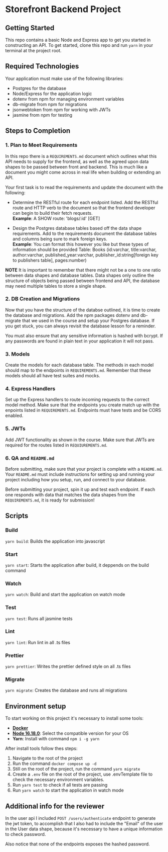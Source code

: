 # Storefront Backend Project

## Getting Started

This repo contains a basic Node and Express app to get you started in constructing an API. To get started, clone this repo and run `yarn` in your terminal at the project root.

## Required Technologies
Your application must make use of the following libraries:
- Postgres for the database
- Node/Express for the application logic
- dotenv from npm for managing environment variables
- db-migrate from npm for migrations
- jsonwebtoken from npm for working with JWTs
- jasmine from npm for testing

## Steps to Completion

### 1. Plan to Meet Requirements

In this repo there is a `REQUIREMENTS.md` document which outlines what this API needs to supply for the frontend, as well as the agreed upon data shapes to be passed between front and backend. This is much like a document you might come across in real life when building or extending an API. 

Your first task is to read the requirements and update the document with the following:
- Determine the RESTful route for each endpoint listed. Add the RESTful route and HTTP verb to the document so that the frontend developer can begin to build their fetch requests.    
**Example**: A SHOW route: 'blogs/:id' [GET] 

- Design the Postgres database tables based off the data shape requirements. Add to the requirements document the database tables and columns being sure to mark foreign keys.   
**Example**: You can format this however you like but these types of information should be provided
Table: Books (id:varchar, title:varchar, author:varchar, published_year:varchar, publisher_id:string[foreign key to publishers table], pages:number)

**NOTE** It is important to remember that there might not be a one to one ratio between data shapes and database tables. Data shapes only outline the structure of objects being passed between frontend and API, the database may need multiple tables to store a single shape. 

### 2.  DB Creation and Migrations

Now that you have the structure of the databse outlined, it is time to create the database and migrations. Add the npm packages dotenv and db-migrate that we used in the course and setup your Postgres database. If you get stuck, you can always revisit the database lesson for a reminder. 

You must also ensure that any sensitive information is hashed with bcrypt. If any passwords are found in plain text in your application it will not pass.

### 3. Models

Create the models for each database table. The methods in each model should map to the endpoints in `REQUIREMENTS.md`. Remember that these models should all have test suites and mocks.

### 4. Express Handlers

Set up the Express handlers to route incoming requests to the correct model method. Make sure that the endpoints you create match up with the enpoints listed in `REQUIREMENTS.md`. Endpoints must have tests and be CORS enabled. 

### 5. JWTs

Add JWT functionality as shown in the course. Make sure that JWTs are required for the routes listed in `REQUIUREMENTS.md`.

### 6. QA and `README.md`

Before submitting, make sure that your project is complete with a `README.md`. Your `README.md` must include instructions for setting up and running your project including how you setup, run, and connect to your database. 

Before submitting your project, spin it up and test each endpoint. If each one responds with data that matches the data shapes from the `REQUIREMENTS.md`, it is ready for submission!

## Scripts

### Build

`yarn build`: Builds the application into javascript

### Start

`yarn start`: Starts the application after build, it deppends on the build command

### Watch

`yarn watch`: Build and start the application on watch mode

### Test

`yarn test`: Runs all jasmine tests

### Lint

`yarn lint`: Run lint in all .ts files

### Prettier

`yarn prettier`: Writes the prettier defined style on all .ts files

### Migrate

`yarn migrate`: Creates the database and runs all migrations

## Environment setup

To start working on this project it's necessary to install some tools:
* [**Docker**](https://docs.docker.com/get-docker/)
* [**Node 16.18.0**](https://nodejs.org/dist/v16.18.0/): Select the compatible version for your OS
* **Yarn**: Install with command `npm i -g yarn`


After install tools follow thes steps:

1. Navigate to the root of the project
2. Run the command `docker compose up -d`
3. Still on the root of the project, run the command `yarn migrate`
4. Create a `.env` file on the root of the project, use .envTemplate file to check the necessary environment variables.
5. Run `yarn test` to check if all tests are passing
6. Run `yarn watch` to start the application in watch mode

## Additional info for the reviewer

In the user api I included `POST /users/authenticate` endpoint to generate the jwt token, to accomplish that I also had to include the "Email" of the user in the User data shape, because it's necessary to have a unique information to check password.

Also notice that none of the endpoints exposes the hashed password.